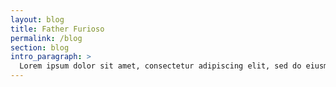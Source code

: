 ```yaml
---
layout: blog
title: Father Furioso
permalink: /blog
section: blog
intro_paragraph: >
  Lorem ipsum dolor sit amet, consectetur adipiscing elit, sed do eiusmod tempor incididunt ut labore et dolore magna aliqua.
---
```

